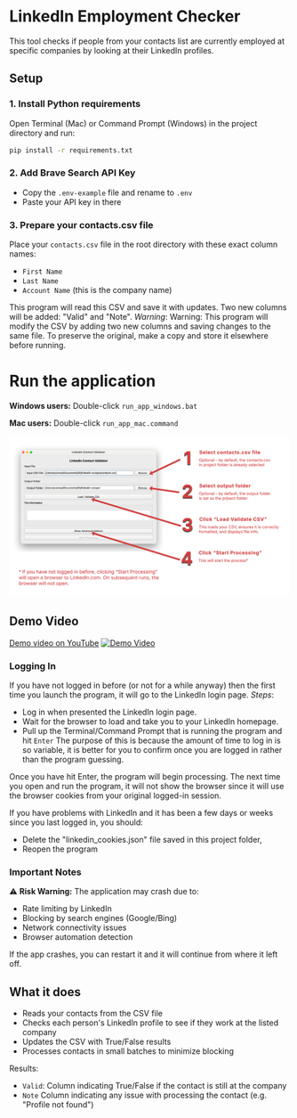 # LinkedIn Employment Checker

This tool checks if people from your contacts list are currently employed at specific companies by looking at their LinkedIn profiles.

## Setup

### 1. Install Python requirements
Open Terminal (Mac) or Command Prompt (Windows) in the project directory and run:
```bash
pip install -r requirements.txt
```

### 2. Add Brave Search API Key
- Copy the `.env-example` file and rename to `.env`
- Paste your API key in there

### 3. Prepare your contacts.csv file
Place your `contacts.csv` file in the root directory with these exact column names:
- `First Name`
- `Last Name`
- `Account Name` (this is the company name)

This program will read this CSV and save it with updates. Two new columns will be added: "Valid" and "Note".
*Warning*: Warning: This program will modify the CSV by adding two new columns and saving changes to the same file. To preserve the original, make a copy and store it elsewhere before running.

# Run the application
**Windows users:** Double-click `run_app_windows.bat`

**Mac users:** Double-click `run_app_mac.command`

![Application Screenshot](img/instructions.png)

## Demo Video
[Demo video on YouTube](https://www.youtube.com/watch?v=PTB3Wc7H4_c)
[![Demo Video](https://img.youtube.com/vi/PTB3Wc7H4_c/0.jpg)](https://www.youtube.com/watch?v=PTB3Wc7H4_c)

### Logging In
If you have not logged in before (or not for a while anyway) then the first time you launch the program, it will go to the LinkedIn login page.
*Steps*:
- Log in when presented the LinkedIn login page.
- Wait for the browser to load and take you to your LinkedIn homepage.
- Pull up the Terminal/Command Prompt that is running the program and hit `Enter`
The purpose of this is because the amount of time to log in is so variable, it is better for you to confirm once you are logged in rather than the program guessing.

Once you have hit Enter, the program will begin processing. The next time you open and run the program, it will not show the browser since it will use the browser cookies from your original logged-in session.

If you have problems with LinkedIn and it has been a few days or weeks since you last logged in, you should:
- Delete the "linkedin_cookies.json" file saved in this project folder,
- Reopen the program

### Important Notes
⚠️ **Risk Warning:** The application may crash due to:
- Rate limiting by LinkedIn
- Blocking by search engines (Google/Bing)
- Network connectivity issues
- Browser automation detection

If the app crashes, you can restart it and it will continue from where it left off.

## What it does
- Reads your contacts from the CSV file
- Checks each person's LinkedIn profile to see if they work at the listed company
- Updates the CSV with True/False results
- Processes contacts in small batches to minimize blocking

Results:
- `Valid`: Column indicating True/False if the contact is still at the company
- `Note` Column indicating any issue with processing the contact (e.g. "Profile not found")